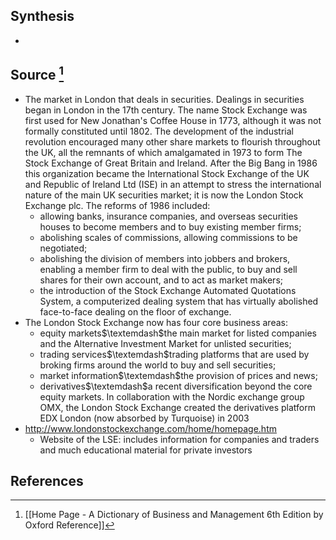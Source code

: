 ## Synthesis
- 
## Source [^1]
- The market in London that deals in securities. Dealings in securities began in London in the 17th century. The name Stock Exchange was first used for New Jonathan's Coffee House in 1773, although it was not formally constituted until 1802. The development of the industrial revolution encouraged many other share markets to flourish throughout the UK, all the remnants of which amalgamated in 1973 to form The Stock Exchange of Great Britain and Ireland. After the Big Bang in 1986 this organization became the International Stock Exchange of the UK and Republic of Ireland Ltd (ISE) in an attempt to stress the international nature of the main UK securities market; it is now the London Stock Exchange plc. The reforms of 1986 included:
	- allowing banks, insurance companies, and overseas securities houses to become members and to buy existing member firms;
	- abolishing scales of commissions, allowing commissions to be negotiated;
	- abolishing the division of members into jobbers and brokers, enabling a member firm to deal with the public, to buy and sell shares for their own account, and to act as market makers;
	- the introduction of the Stock Exchange Automated Quotations System, a computerized dealing system that has virtually abolished face-to-face dealing on the floor of exchange.
- The London Stock Exchange now has four core business areas:
	- equity markets$\textemdash$the main market for listed companies and the Alternative Investment Market for unlisted securities;
	- trading services$\textemdash$trading platforms that are used by broking firms around the world to buy and sell securities;
	- market information$\textemdash$the provision of prices and news;
	- derivatives$\textemdash$a recent diversification beyond the core equity markets. In collaboration with the Nordic exchange group OMX, the London Stock Exchange created the derivatives platform EDX London (now absorbed by Turquoise) in 2003
- http://www.londonstockexchange.com/home/homepage.htm
	- Website of the LSE: includes information for companies and traders and much educational material for private investors
## References

[^1]: [[Home Page - A Dictionary of Business and Management 6th Edition by Oxford Reference]]